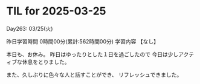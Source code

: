 # TIL for 2025-03-25
Day263: 03/25(火)

昨日学習時間 0時間00分(累計:562時間00分)
学習内容 【なし】

本日も、お休み。
昨日はゆったりとした１日を過ごしたので
今日は少しアクティブな休息をとりました。

また、久しぶりに色々な人と話すことができ、
リフレッシュできました。